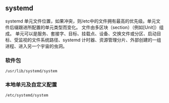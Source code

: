## systemd
systemd 单元文件位置，如果冲突，则/etc中的文件拥有最高的优先级。单元文件后缀跟进所配置的单元类型而变化。
文件由多区块（section）（例如[Unit]）组成。
单元可以是服务、套接字、目标、挂载点、设备、交换文件或分区、启动目标、受监视的文件系统路径、systemd 计时器、资源管理分片、外部创建的一组进程、进入另一个宇宙的虫洞。

### 软件包
`/usr/lib/systemd/system`


### 本地单元及自定义配置
`/etc/systemd/system`
